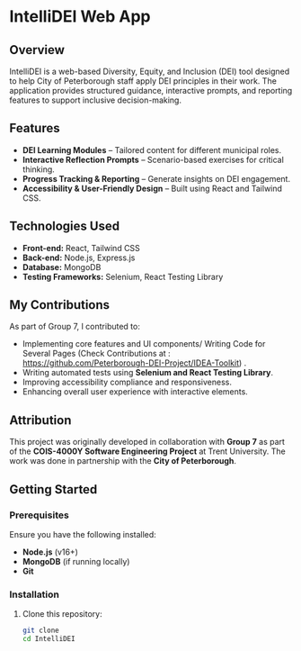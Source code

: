 # IntelliDEI Web App  

## Overview  
IntelliDEI is a web-based Diversity, Equity, and Inclusion (DEI) tool designed to help City of Peterborough staff apply DEI principles in their work. The application provides structured guidance, interactive prompts, and reporting features to support inclusive decision-making.  

## Features  
- **DEI Learning Modules** – Tailored content for different municipal roles.  
- **Interactive Reflection Prompts** – Scenario-based exercises for critical thinking.  
- **Progress Tracking & Reporting** – Generate insights on DEI engagement.  
- **Accessibility & User-Friendly Design** – Built using React and Tailwind CSS.  

## Technologies Used  
- **Front-end:** React, Tailwind CSS  
- **Back-end:** Node.js, Express.js  
- **Database:** MongoDB  
- **Testing Frameworks:** Selenium, React Testing Library  

## My Contributions  
As part of Group 7, I contributed to:  
- Implementing core features and UI components/ Writing Code for Several Pages (Check Contributions at : https://github.com/Peterborough-DEI-Project/IDEA-Toolkit) .  
- Writing automated tests using **Selenium and React Testing Library**.  
- Improving accessibility compliance and responsiveness.  
- Enhancing overall user experience with interactive elements.  

## Attribution  
This project was originally developed in collaboration with **Group 7** as part of the **COIS-4000Y Software Engineering Project** at Trent University. The work was done in partnership with the **City of Peterborough**.  

## Getting Started  
### Prerequisites  
Ensure you have the following installed:  
- **Node.js** (v16+)  
- **MongoDB** (if running locally)  
- **Git**  

### Installation  
1. Clone this repository:  
   ```sh
   git clone 
   cd IntelliDEI
